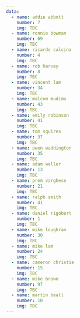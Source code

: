 ```yaml
---
data:
  - name: addie abbott
    number: 7
    img: TBC
  - name: ronnie bowman
    number: 69
    img: TBC
  - name: ricardo calcina
    number: 4
    img: TBC
  - name: rob harvey
    number: 8
    img: TBC
  - name: vincent lam
    number: 34
    img: TBC
  - name: malcom mudimu
    number: 43
    img: TBC
  - name: emily robinson
    number: 41
    img: TBC
  - name: tom squires
    number: 37
    img: TBC
  - name: owen waddington
    number: 35
    img: TBC
  - name: adam waller
    number: 13
    img: TBC
  - name: prem varghese
    number: 21
    img: TBC
  - name: ralph smith
    number: 41
    img: TBC
  - name: daniel rigobert
    number: 1
    img: TBC
  - name: mike loughran
    number: 30
    img: TBC
  - name: mike lam
    number: 24
    img: TBC
  - name: cameron christie
    number: 15
    img: TBC
  - name: mike brown
    number: 97
    img: TBC
  - name: martin beall
    number: 10
    img: TBC
---
```


